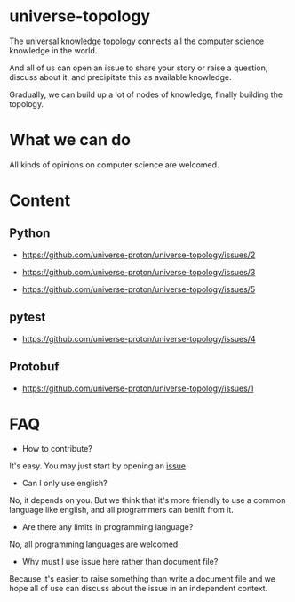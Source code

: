 
universe-topology
=================

The universal knowledge topology connects all the computer science knowledge in the world.

And all of us can open an issue to share your story or raise a question, discuss about it, and precipitate this as available knowledge.

Gradually, we can build up a lot of nodes of knowledge, finally building the topology.


What we can do
===============

All kinds of opinions on computer science are welcomed.


Content
=======

Python
------

  * <https://github.com/universe-proton/universe-topology/issues/2>

  * <https://github.com/universe-proton/universe-topology/issues/3>

  * <https://github.com/universe-proton/universe-topology/issues/5>


pytest
------

  * <https://github.com/universe-proton/universe-topology/issues/4>


Protobuf
--------

  * <https://github.com/universe-proton/universe-topology/issues/1>


FAQ
===

  * How to contribute?

It's easy. You may just start by opening an [issue](https://github.com/universe-proton/universe-topology/issues).


  * Can I only use english?

No, it depends on you. But we think that it's more friendly to use a common language like english, and all programmers can benift from it.


  * Are there any limits in programming language?

No, all programming languages are welcomed.


  * Why must I use issue here rather than document file?

Because it's easier to raise something than write a document file and we hope all of use can discuss about the issue in an independent context.
